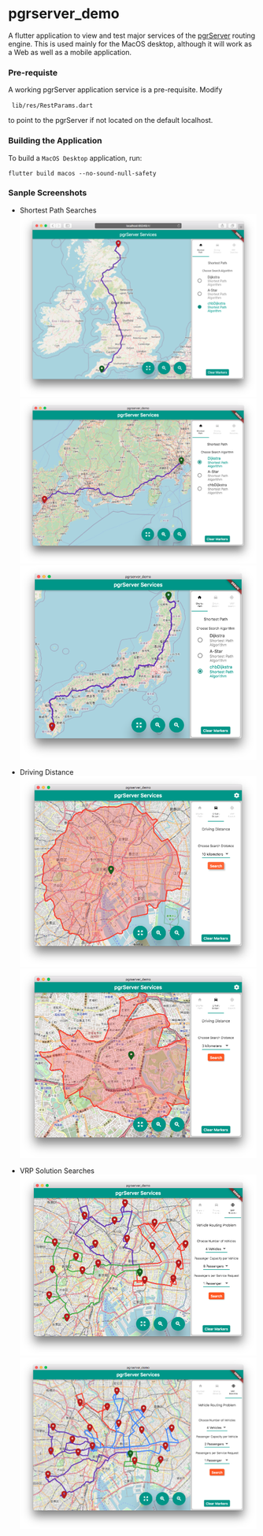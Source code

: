 # pgrserver_demo

A flutter application to view and test major services of the [pgrServer](https://github.com/mbasa/pgrServer)
routing engine. This is used mainly for the MacOS desktop, although it will work as a Web 
as well as a mobile application. 

### Pre-requiste

A working pgrServer application service is a pre-requisite. Modify 

``` lib/res/RestParams.dart```

to point to the pgrServer if not  located on the default localhost.

### Building the Application

To build a `MacOS Desktop` application, run:

```shell script
flutter build macos --no-sound-null-safety
``` 


### Sanple Screenshots

* Shortest Path Searches
![Alt text](pics/img1.png?raw=true)
![Alt text](pics/img2.png?raw=true)
![Alt text](pics/img2_1.png?raw=true)

* Driving Distance
![Alt text](pics/img3.png?raw=true)
![Alt text](pics/img3_1.png?raw=true)

* VRP Solution Searches
![Alt text](pics/img4.png?raw=true)
![Alt text](pics/img5.png?raw=true)


